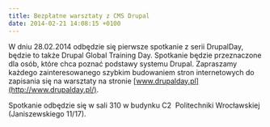 ```yaml
---
title: Bezpłatne warsztaty z CMS Drupal
date: 2014-02-21 14:08:15 +0100
---
```

W dniu 28.02.2014 odbędzie się pierwsze spotkanie z serii DrupalDay, będzie to także Drupal Global Training Day. Spotkanie będzie przeznaczone dla osób, które chca poznać podstawy systemu Drupal. Zapraszamy każdego zainteresowanego szybkim budowaniem stron internetowych do zapisania się na warsztaty na stronie&nbsp;[www.drupalday.pl](http://www.drupalday.pl/).

Spotkanie odbędzie się w sali 310&nbsp;w budynku C2 &nbsp;Politechniki Wrocławskiej (Janiszewskiego 11/17).

